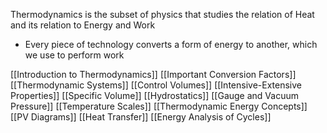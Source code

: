 Thermodynamics is the subset of physics that studies the relation of Heat and its relation to Energy and Work
- Every piece of technology converts a form of energy to another, which we use to perform work

[[Introduction to Thermodynamics]]
[[Important Conversion Factors]]
[[Thermodynamic Systems]]
[[Control Volumes]]
[[Intensive-Extensive Properties]]
[[Specific Volume]]
[[Hydrostatics]]
[[Gauge and Vacuum Pressure]]
[[Temperature Scales]]
[[Thermodynamic Energy Concepts]]
[[PV Diagrams]]
[[Heat Transfer]]
[[Energy Analysis of Cycles]]
